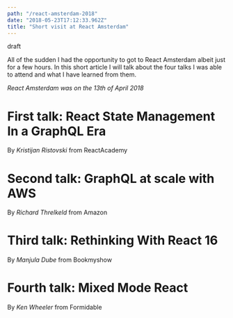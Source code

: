 ```yaml
---
path: "/react-amsterdam-2018"
date: "2018-05-23T17:12:33.962Z"
title: "Short visit at React Amsterdam"
---
```


draft

All of the sudden I had the opportunity to got to React Amsterdam albeit just for a few hours. In this short article I will talk about the four talks I was able to attend and what I have learned from them.

*React Amsterdam was on the 13th of April 2018*

# First talk: React State Management In a GraphQL Era
By *Kristijan Ristovski* from ReactAcademy

# Second talk: GraphQL at scale with AWS
By *Richard Threlkeld* from Amazon

# Third talk: Rethinking With React 16
By *Manjula Dube* from Bookmyshow

# Fourth talk: Mixed Mode React
By *Ken Wheeler* from Formidable
